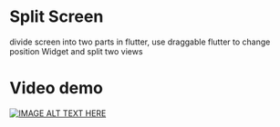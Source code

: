 # Split Screen 
divide screen into two parts in flutter, use draggable flutter to change position Widget and split two views

# Video demo 
[![IMAGE ALT TEXT HERE](https://img.youtube.com/vi/TPiZqJiK0LQ/0.jpg)](https://www.youtube.com/watch?v=TPiZqJiK0LQ)

